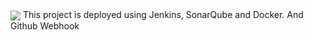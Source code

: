 <img align="center" src="https://imgflip.com/gif/7ubmmv">
This project is deployed using Jenkins, SonarQube and Docker. And Github Webhook
